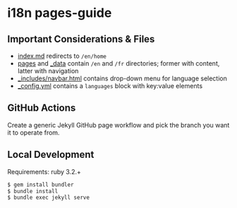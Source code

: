 # i18n pages-guide

## Important Considerations & Files

- [index.md](index.md) redirects to `/en/home`
- [pages](pages) and [_data](_data) contain `/en` and `/fr` directories; former with content, latter with navigation
- [_includes/navbar.html](_includes/navbar.html) contains drop-down menu for language selection
- [_config.yml](_config.yml) contains a `languages` block with key:value elements

## GitHub Actions

Create a generic Jekyll GitHub page workflow and pick the branch you want it to operate from.

## Local Development

Requirements: ruby 3.2.+

```sh
$ gem install bundler
$ bundle install
$ bundle exec jekyll serve
```